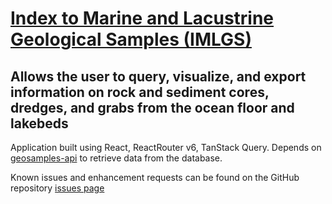 # [Index to Marine and Lacustrine Geological Samples (IMLGS)](https://www.ngdc.noaa.gov/mgg/curator/)

## Allows the user to query, visualize, and export information on rock and sediment cores, dredges, and grabs from the ocean floor and lakebeds

Application built using React, ReactRouter v6, TanStack Query. Depends on [geosamples-api](https://www.ngdc.noaa.gov/geosamples-api/swagger-ui/index.html#/) to retrieve data from the database.

Known issues and enhancement requests can be found on the GitHub repository [issues page](https://github.com/CI-CMG/imlgs/issues/)